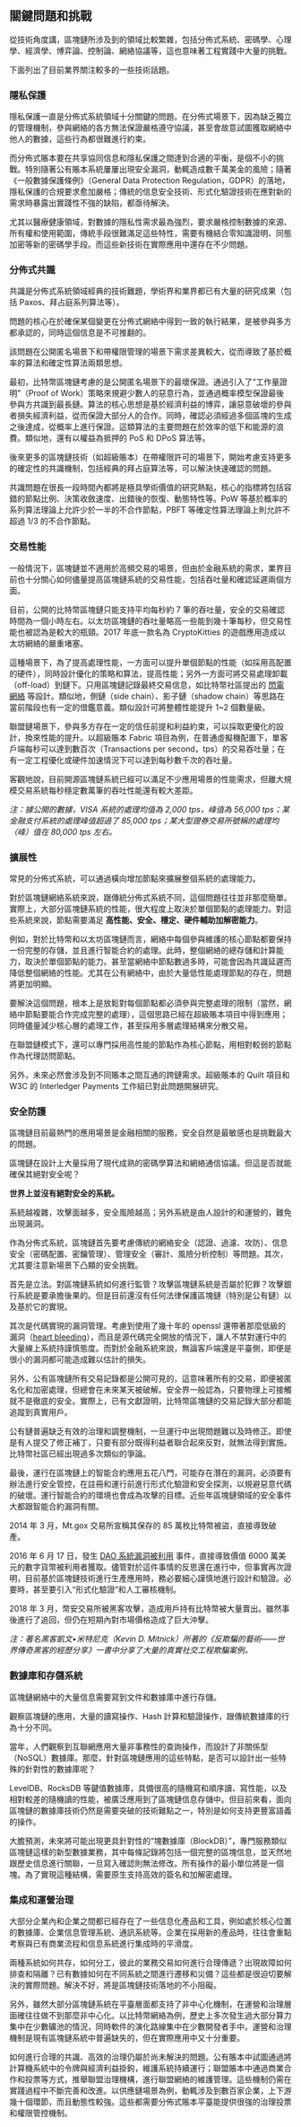 ## 關鍵問題和挑戰

從技術角度講，區塊鏈所涉及到的領域比較繁雜，包括分佈式系統、密碼學、心理學、經濟學、博弈論、控制論、網絡協議等，這也意味著工程實踐中大量的挑戰。

下面列出了目前業界關注較多的一些技術話題。

### 隱私保護

隱私保護一直是分佈式系統領域十分關鍵的問題。在分佈式場景下，因為缺乏獨立的管理機制，參與網絡的各方無法保證嚴格遵守協議，甚至會故意試圖獲取網絡中他人的數據，這些行為都很難進行約束。

而分佈式賬本要在共享協同信息和隱私保護之間達到合適的平衡，是個不小的挑戰。特別隨著公有賬本系統屢屢出現安全漏洞，動輒造成數千萬美金的風險；隨著《一般數據保護條例》（General Data Protection Regulation，GDPR）的落地，隱私保護的合規要求愈加嚴格；傳統的信息安全技術、形式化驗證技術在應對新的需求時暴露出實踐性不強的缺陷，都亟待解決。

尤其以醫療健康領域，對數據的隱私性需求最為強烈，要求嚴格控制數據的來源、所有權和使用範圍，傳統手段很難滿足這些特性，需要有機結合零知識證明、同態加密等新的密碼學手段。而這些新技術在實際應用中還存在不少問題。

### 分佈式共識

共識是分佈式系統領域經典的技術難題，學術界和業界都已有大量的研究成果（包括 Paxos、拜占庭系列算法等）。

問題的核心在於確保某個變更在分佈式網絡中得到一致的執行結果，是被參與多方都承認的，同時這個信息是不可推翻的。

該問題在公開匿名場景下和帶權限管理的場景下需求差異較大，從而導致了基於概率的算法和確定性算法兩類思想。

最初，比特幣區塊鏈考慮的是公開匿名場景下的最壞保證。通過引入了“工作量證明”（Proof of Work）策略來規避少數人的惡意行為，並通過概率模型保證最後參與方共識到最長鏈。算法的核心思想是基於經濟利益的博弈，讓惡意破壞的參與者損失經濟利益，從而保證大部分人的合作。同時，確認必須經過多個區塊的生成之後達成，從概率上進行保證。這類算法的主要問題在於效率的低下和能源的浪費。類似地，還有以權益為抵押的 PoS 和 DPoS 算法等。

後來更多的區塊鏈技術（如超級賬本）在帶權限許可的場景下，開始考慮支持更多的確定性的共識機制，包括經典的拜占庭算法等，可以解決快速確認的問題。

共識問題在很長一段時間內都將是極具學術價值的研究熱點，核心的指標將包括容錯的節點比例、決策收斂速度、出錯後的恢復、動態特性等。PoW 等基於概率的系列算法理論上允許少於一半的不合作節點，PBFT 等確定性算法理論上則允許不超過 1/3 的不合作節點。

### 交易性能

一般情況下，區塊鏈並不適用於高頻交易的場景，但由於金融系統的需求，業界目前也十分關心如何儘量提高區塊鏈系統的交易性能，包括吞吐量和確認延遲兩個方面。

目前，公開的比特幣區塊鏈只能支持平均每秒約 7 筆的吞吐量，安全的交易確認時間為一個小時左右。以太坊區塊鏈的吞吐量略高一些能到幾十筆每秒，但交易性能也被認為是較大的瓶頸。2017 年底一款名為 CryptoKitties 的遊戲應用造成以太坊網絡的嚴重堵塞。

這種場景下，為了提高處理性能，一方面可以提升單個節點的性能（如採用高配置的硬件），同時設計優化的策略和算法，提高性能；另外一方面可將交易處理卸載（off-load）到鏈下。只用區塊鏈記錄最終交易信息，如比特幣社區提出的 [閃電網絡](https://lightning.network/lightning-network-paper.pdf) 等設計。類似地，側鏈（side chain）、影子鏈（shadow chain）等思路在當前階段也有一定的借鑑意義。類似設計可將整體性能提升 1~2 個數量級。

聯盟鏈場景下，參與多方存在一定的信任前提和利益約束，可以採取更優化的設計，換來性能的提升。以超級賬本 Fabric 項目為例，在普通虛擬機配置下，單客戶端每秒可以達到數百次（Transactions per second，tps）的交易吞吐量；在有一定工程優化或硬件加速情況下可以達到每秒數千次的吞吐量。

客觀地說，目前開源區塊鏈系統已經可以滿足不少應用場景的性能需求，但離大規模交易系統每秒穩定數萬筆的吞吐性能還有較大差距。

*注：據公開的數據，VISA 系統的處理均值為 2,000 tps，峰值為 56,000 tps；某金融支付系統的處理峰值超過了 85,000 tps；某大型證券交易所號稱的處理均（峰）值在 80,000 tps 左右。*

### 擴展性

常見的分佈式系統，可以通過橫向增加節點來擴展整個系統的處理能力。

對於區塊鏈網絡系統來說，跟傳統分佈式系統不同，這個問題往往並非那麼簡單。實際上，大部分區塊鏈系統的性能，很大程度上取決於單個節點的處理能力。對這些系統來說，節點需要滿足 **高性能、安全、穩定、硬件輔助加解密能力**。

例如，對於比特幣和以太坊區塊鏈而言，網絡中每個參與維護的核心節點都要保持一份完整的存儲，並且進行智能合約的處理。此時，整個網絡的總存儲和計算能力，取決於單個節點的能力。甚至當網絡中節點數過多時，可能會因為共識延遲而降低整個網絡的性能。尤其在公有網絡中，由於大量低性能處理節點的存在，問題將更加明顯。

要解決這個問題，根本上是放鬆對每個節點都必須參與完整處理的限制（當然，網絡中節點要能合作完成完整的處理），這個思路已經在超級賬本項目中得到應用；同時儘量減少核心層的處理工作，甚至採用多層處理結構來分散交易。

在聯盟鏈模式下，還可以專門採用高性能的節點作為核心節點，用相對較弱的節點作為代理訪問節點。

另外，未來必然會涉及到不同賬本之間互通的跨鏈需求。超級賬本的 Quilt 項目和 W3C 的 Interledger Payments 工作組已對此問題開展研究。

### 安全防護

區塊鏈目前最熱門的應用場景是金融相關的服務，安全自然是最敏感也是挑戰最大的問題。

區塊鏈在設計上大量採用了現代成熟的密碼學算法和網絡通信協議。但這是否就能確保其絕對安全呢？

**世界上並沒有絕對安全的系統。**

系統越複雜，攻擊面越多，安全風險越高；另外系統是由人設計的和運營的，難免出現漏洞。

作為分佈式系統，區塊鏈首先要考慮傳統的網絡安全（認證、過濾、攻防）、信息安全（密碼配置、密鑰管理）、管理安全（審計、風險分析控制）等問題。其次，尤其要注意新場景下凸顯的安全挑戰。

首先是立法。對區塊鏈系統如何進行監管？攻擊區塊鏈系統是否屬於犯罪？攻擊銀行系統是要承擔後果的。但是目前還沒有任何法律保護區塊鏈（特別是公有鏈）以及基於它的實現。

其次是代碼實現的漏洞管理。考慮到使用了幾十年的 openssl 還帶著那麼低級的漏洞（[heart bleeding](https://heartbleed.com/)），而且是源代碼完全開放的情況下，讓人不禁對運行中的大量線上系統持謹慎態度。而對於金融系統來說，無論客戶端還是平臺側，即便是很小的漏洞都可能造成難以估計的損失。

另外，公有區塊鏈所有交易記錄都是公開可見的，這意味著所有的交易，即便被匿名化和加密處理，但總會在未來某天被破解。安全界一般認為，只要物理上可接觸就不是徹底的安全。實際上，已有文獻證明，比特幣區塊鏈的交易記錄大部分都能追蹤到真實用戶。

公有鏈普遍缺乏有效的治理和調整機制，一旦運行中出現問題難以及時修正。即使是有人提交了修正補丁，只要有部分既得利益者聯合起來反對，就無法得到實施。比特幣社區已經出現過多次類似的爭論。

最後，運行在區塊鏈上的智能合約應用五花八門，可能存在潛在的漏洞，必須要有辦法進行安全管控，在註冊和運行前進行形式化驗證和安全探測，以規避惡意代碼的破壞。運行智能合約的環境也會成為攻擊的目標。近些年區塊鏈領域的安全事件大都跟智能合約漏洞有關。

2014 年 3 月，Mt.gox 交易所宣稱其保存的 85 萬枚比特幣被盜，直接導致破產。

2016 年 6 月 17 日，發生 [DAO 系統漏洞被利用](https://blog.daohub.org/the-dao-is-under-attack-8d18ca45011b) 事件，直接導致價值 6000 萬美元的數字貨幣被利用者獲取。儘管對於這件事情的反思還在進行中，但事實再次證明，目前基於區塊鏈技術進行生產應用時，務必要細心謹慎地進行設計和驗證。必要時，甚至要引入“形式化驗證”和人工審核機制。

2018 年 3 月，幣安交易所被黑客攻擊，造成用戶持有比特幣被大量賣出。雖然事後進行了追回，但仍在短期內對市場價格造成了巨大沖擊。

*注：著名黑客凱文•米特尼克（Kevin D. Mitnick）所著的《反欺騙的藝術——世界傳奇黑客的經歷分享》一書中分享了大量的真實社交工程欺騙案例。*

### 數據庫和存儲系統

區塊鏈網絡中的大量信息需要寫到文件和數據庫中進行存儲。

觀察區塊鏈的應用，大量的讀寫操作、Hash 計算和驗證操作，跟傳統數據庫的行為十分不同。

當年，人們觀察到互聯網應用大量非事務性的查詢操作，而設計了非關係型（NoSQL）數據庫。那麼，針對區塊鏈應用的這些特點，是否可以設計出一些特殊的針對性的數據庫呢？

LevelDB、RocksDB 等鍵值數據庫，具備很高的隨機寫和順序讀、寫性能，以及相對較差的隨機讀的性能，被廣泛應用到了區塊鏈信息存儲中。但目前來看，面向區塊鏈的數據庫技術仍然是需要突破的技術難點之一，特別是如何支持更豐富語義的操作。

大膽預測，未來將可能出現更具針對性的“塊數據庫（BlockDB）”，專門服務類似區塊鏈這樣的新型數據業務，其中每條記錄將包括一個完整的區塊信息，並天然地跟歷史信息進行關聯，一旦寫入確認則無法修改。所有操作的最小單位將是一個塊。為了實現這種結構，需要原生支持高效的簽名和加解密處理。

### 集成和運營治理

大部分企業內和企業之間都已經存在了一些信息化產品和工具，例如處於核心位置的數據庫、企業信息管理系統、通訊系統等。企業在採用新的產品時，往往會重點考察與已有商業流程和信息系統進行集成時的平滑度。

兩種系統如何共存，如何分工，彼此的業務交易如何進行合理傳遞？出現故障如何排查和隔離？已有數據如何在不同系統之間進行遷移和災備？這些都是很迫切要解決的實際問題。解決不好，將是區塊鏈技術落地的不小阻礙。

另外，雖然大部分區塊鏈系統在平臺層面都支持了非中心化機制，在運營和治理層面確往往做不到那麼非中心化。以比特幣網絡為例，歷史上多次發生過大部分算力集中在少數礦池的情況，同時軟件的演化路線集中在少數開發者手中。運營和治理機制是現有區塊鏈系統中普遍缺失的，但在實際應用中又十分重要。

如何進行合理的共識、高效的治理仍屬於尚未解決的問題。公有賬本中試圖通過將計算機系統中的令牌與經濟利益掛鉤，維護系統持續運行；聯盟賬本中通過商業合作和投票等方式，推舉聯盟治理機構，進行聯盟網絡的維護管理。這些機制仍需在實踐過程中不斷完善和改進。以供應鏈場景為例，動輒涉及到數百家企業，上下游幾十個環節，而且動態性較強。這些都需要分佈式賬本平臺能提供很強的治理投票和權限管控機制。

